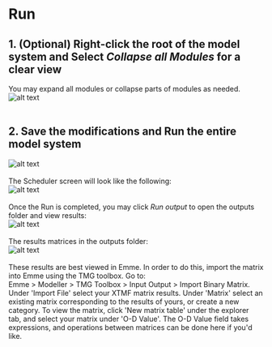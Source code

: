# **Run**

## 1. (Optional) Right-click the root of the model system and Select *Collapse all Modules* for a clear view 
You may expand all modules or collapse parts of modules as needed.<br />
![alt text](images/Slide46.jpg "Collapse all Modules")
<br />
<br />

## 2. Save the modifications and Run the entire model system
![alt text](images/Slide47.jpg "Save and Run the model system")
<br />
<br />
The Scheduler screen will look like the following:<br />
![alt text](images/Slide48.jpg "Scheduler screen")
<br />
<br />
Once the Run is completed, you may click *Run output* to open the outputs folder and view results:<br />
![alt text](images/Slide49.jpg "Open the outputs folder")
<br />
<br />
The results matrices in the outputs folder:<br />
![alt text](images/Slide50.jpg "Results matrices")
<br />
<br />
These results are best viewed in Emme. In order to do this, import the matrix into Emme using the TMG toolbox. Go to:<br />
Emme > Modeller > TMG Toolbox > Input Output > Import Binary Matrix.<br /> 
Under 'Import File' select your XTMF matrix results. Under 'Matrix' select an existing matrix corresponding to the results of yours, or create a new category.
To view the matrix, click 'New matrix table' under the explorer tab, and select your matrix under 'O-D Value'. The O-D Value field takes expressions, and operations between matrices can be done here if you'd like.

